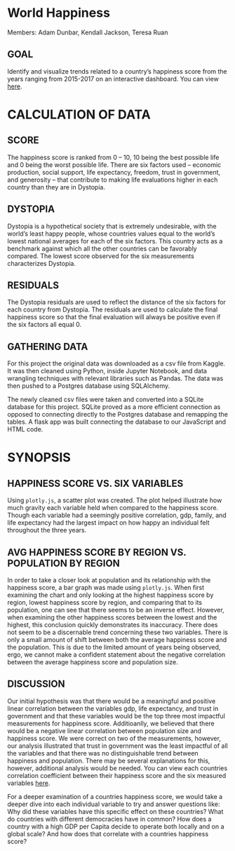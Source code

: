 # World Happiness

Members: Adam Dunbar, Kendall Jackson, Teresa Ruan


## GOAL
Identify and visualize trends related to a country’s happiness score from the years ranging from 2015-2017 on an interactive dashboard. You can view [here](https://country-happiness.herokuapp.com/).

# CALCULATION OF DATA
## SCORE
The happiness score is ranked from 0 – 10, 10 being the best possible life and 0 being the worst possible life. There are six factors used – economic production, social support, life expectancy, freedom, trust in government, and generosity – that contribute to making life evaluations higher in each country than they are in Dystopia.

## DYSTOPIA
Dystopia is a hypothetical society that is extremely undesirable, with the world’s least happy people, whose countries values equal to the world’s lowest national averages for each of the six factors. This country acts as a benchmark against which all the other countries can be favorably compared. The lowest score observed for the six measurements characterizes Dystopia.

## RESIDUALS
The Dystopia residuals are used to reflect the distance of the six factors for each country from Dystopia. The residuals are used to calculate the final happiness score so that the final evaluation will always be positive even if the six factors all equal 0.

## GATHERING DATA
For this project the original data was downloaded as a csv file from Kaggle. It was then cleaned using Python, inside Jupyter Notebook, and data wrangling techniques with relevant libraries such as Pandas. The data was then pushed to a Postgres database using SQLAlchemy.

The newly cleaned csv files were taken and converted into a SQLite database for this project. SQLite proved as a more efficient connection as opposed to connecting directly to the Postgres database and remapping the tables. A flask app was built connecting the database to our JavaScript and HTML code.

# SYNOPSIS

## HAPPINESS SCORE VS. SIX VARIABLES
Using `plotly.js`, a scatter plot was created. The plot helped illustrate how much gravity each variable held when compared to the happiness score. Though each variable had a seemingly positive correlation, gdp, family, and life expectancy had the largest impact on how happy an individual felt throughout the three years.


## AVG HAPPINESS SCORE BY REGION VS. POPULATION BY REGION
In order to take a closer look at population and its relationship with the happiness score, a bar graph was made using `plotly.js`. When first examining the chart and only looking at the highest happiness score by region, lowest happiness score by region, and comparing that to its population, one can see that there seems to be an inverse effect. However, when examining the other happiness scores between the lowest and the highest, this conclusion quickly demonstrates its inaccuracy. There does not seem to be a discernable trend concerning these two variables. There is only a small amount of shift between both the average happiness score and the population. This is due to the limited amount of years being observed, ergo, we cannot make a confident statement about the negative correlation between the average happiness score and population size.

## DISCUSSION
Our initial hypothesis was that there would be a meaningful and positive linear correlation between the variables gdp, life expectancy, and trust in government and that these variables would be the top three most impactful measurements for happiness score. Additioanlly, we believed that there would be a negative linear correlation between population size and happiness score. We were correct on two of the measurements, however, our analysis illustrated that trust in government was the least impactful of all the variables and that there was no distinguishable trend between happiness and population. There may be several explanations for this, however, additional analysis would be needed. You can view each countries correlation coefficient between their happiness score and the six measured variables [here](https://country-happiness.herokuapp.com/happinessCorr).

For a deeper examination of a countries happiness score, we would take a deeper dive into each individual variable to try and answer questions like: Why did these variables have this specific effect on these countries? What do countries with different democracies have in common? How does a country with a high GDP per Capita decide to operate both locally and on a global scale? And how does that correlate with a countries happiness score?
